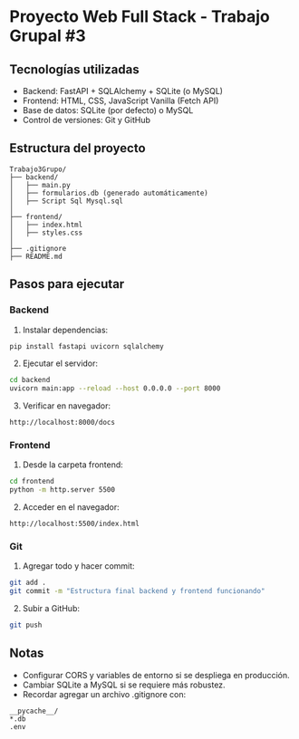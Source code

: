 # Proyecto Web Full Stack - Trabajo Grupal #3

## Tecnologías utilizadas

* Backend: FastAPI + SQLAlchemy + SQLite (o MySQL)
* Frontend: HTML, CSS, JavaScript Vanilla (Fetch API)
* Base de datos: SQLite (por defecto) o MySQL
* Control de versiones: Git y GitHub

## Estructura del proyecto

```
Trabajo3Grupo/
├── backend/
│   ├── main.py
│   ├── formularios.db (generado automáticamente)
│   ├── Script Sql Mysql.sql
│
├── frontend/
│   ├── index.html
│   ├── styles.css
│
├── .gitignore
├── README.md
```

## Pasos para ejecutar

### Backend

1. Instalar dependencias:

```bash
pip install fastapi uvicorn sqlalchemy
```

2. Ejecutar el servidor:

```bash
cd backend
uvicorn main:app --reload --host 0.0.0.0 --port 8000
```

3. Verificar en navegador:

```
http://localhost:8000/docs
```

### Frontend

1. Desde la carpeta frontend:

```bash
cd frontend
python -m http.server 5500
```

2. Acceder en el navegador:

```
http://localhost:5500/index.html
```

### Git

1. Agregar todo y hacer commit:

```bash
git add .
git commit -m "Estructura final backend y frontend funcionando"
```

2. Subir a GitHub:

```bash
git push
```

## Notas

* Configurar CORS y variables de entorno si se despliega en producción.
* Cambiar SQLite a MySQL si se requiere más robustez.
* Recordar agregar un archivo .gitignore con:

```
__pycache__/
*.db
.env
```

